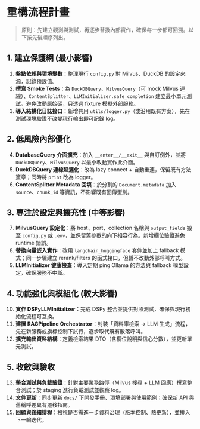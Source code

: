 # 重構流程計畫

> 原則：先建立觀測與測試，再逐步替換內部實作，確保每一步都可回溯。以下按先後順序列出。

## 1. 建立保護網 (最小影響)
1. **盤點依賴與環境變數**：整理現行 `config.py` 對 Milvus、DuckDB 的設定來源，記錄預設值。
2. **撰寫 Smoke Tests**：為 `DuckDBQuery`、`MilvusQuery`（可 mock Milvus 連線）、`ContentSplitter`、`LLMInitializer.safe_completion` 建立最小單元測試。避免改動原始碼，只透過 fixture 模擬外部服務。
3. **導入結構化日誌接口**：新增共用 `utils/logger.py`（或沿用既有方案），先在測試環境驗證不改變現行輸出即可記錄 log。

## 2. 低風險內部優化
4. **DatabaseQuery 介面擴充**：加入 `__enter__/__exit__` 與自訂例外，並將 `DuckDBQuery`、`MilvusQuery` 以最小改動實作此介面。
5. **DuckDBQuery 連線延遲化**：改為 lazy connect + 自動重連，保留既有方法簽章；同時將 `print` 改為 logger。
6. **ContentSplitter Metadata 回填**：於分割的 `Document.metadata` 加入 `source`、`chunk_id` 等資訊，不影響既有回傳型別。

## 3. 專注於設定與擴充性 (中等影響)
7. **MilvusQuery 設定化**：將 host、port、collection 名稱與 `output_fields` 搬至 `config.py` 或 `.env`，並保留舊參數的向下相容行為。新增欄位驗證避免 runtime 錯誤。
8. **替換向量嵌入實作**：改用 `langchain_huggingface` 套件並加上 fallback 模式；同一步驟建立 rerank/filters 的函式接口，但暫不改動外部呼叫方式。
9. **LLMInitializer 健康檢查**：導入定期 ping Ollama 的方法與 fallback 模型設定，確保服務不中斷。

## 4. 功能強化與模組化 (較大影響)
10. **實作 DSPyLLMInitializer**：完成 DSPy 整合並提供對照測試，確保與現行初始化流程可互換。
11. **建置 RAGPipeline Orchestrator**：封裝「資料庫檢索 → LLM 生成」流程，先在新服務或旗標控制下試行，逐步取代既有散落呼叫。
12. **擴充輸出資料結構**：定義檢索結果 DTO（含欄位說明與信心分數），並更新單元測試。

## 5. 收斂與驗收
13. **整合測試與負載驗證**：針對主要業務路徑（Milvus 搜尋 + LLM 回應）撰寫整合測試；於 staging 進行負載測試並觀察 log。
14. **文件更新**：同步更新 `docs/` 下開發手冊、環境部署與使用範例；確保新 API 與舊稱呼差異有遷移指南。
15. **回顧與後續排程**：檢視是否需進一步資料治理（版本控制、熱更新），並排入下一輪迭代。
